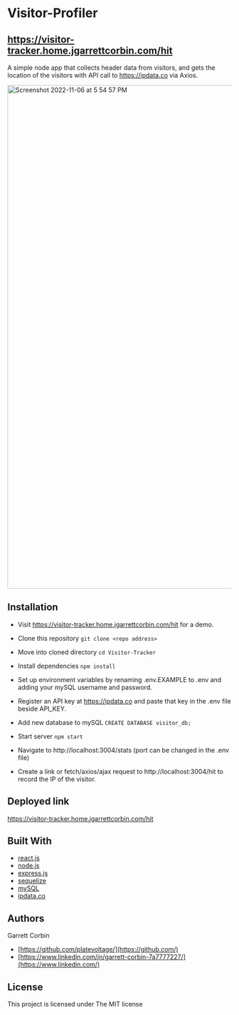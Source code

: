 # Visitor-Profiler

## https://visitor-tracker.home.jgarrettcorbin.com/hit

A simple node app that collects header data from visitors, and gets the location of the visitors with API call to https://ipdata.co via Axios.

<img width="1130" alt="Screenshot 2022-11-06 at 5 54 57 PM" src="https://user-images.githubusercontent.com/1414728/200210976-f57cca0b-8190-45ff-ab4d-44fe56e851a1.png">

## Installation

- Visit https://visitor-tracker.home.jgarrettcorbin.com/hit for a demo.

- Clone this repository `git clone <repo address>`
- Move into cloned directory `cd Visitor-Tracker`
- Install dependencies `npm install`
- Set up environment variables by renaming .env.EXAMPLE to .env and adding your mySQL username and password.
- Register an API key at https://ipdata.co and paste that key in the .env file beside API_KEY.
- Add new database to mySQL `CREATE DATABASE visitor_db;`
- Start server `npm start`
- Navigate to http://localhost:3004/stats (port can be changed in the .env file)
- Create a link or fetch/axios/ajax request to http://localhost:3004/hit to record the IP of the visitor.

## Deployed link

https://visitor-tracker.home.jgarrettcorbin.com/hit

## Built With

* [react.js](https://reactjs.org)
* [node.js](https://nodejs.dev) 
* [express.js](http://expressjs.com)
* [sequelize](https://sequelize.org)
* [mySQL](https://www.mysql.com)
* [ipdata.co](https://ipdata.co)

## Authors

Garrett Corbin

- [https://github.com/platevoltage/](https://github.com/)
- [https://www.linkedin.com/in/garrett-corbin-7a7777227/](https://www.linkedin.com/)

## License

This project is licensed under The MIT license


